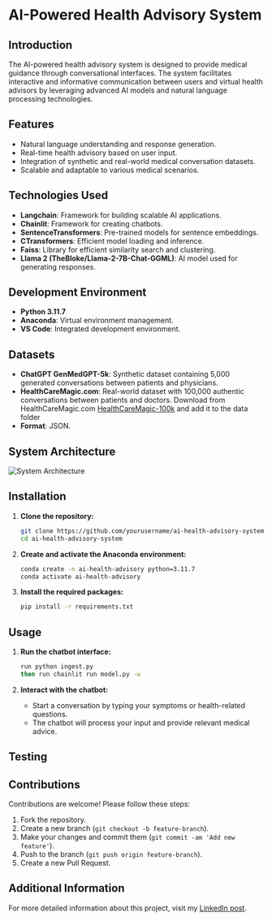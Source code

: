 # AI-Powered Health Advisory System

## Introduction

The AI-powered health advisory system is designed to provide medical guidance through conversational interfaces. The system facilitates interactive and informative communication between users and virtual health advisors by leveraging advanced AI models and natural language processing technologies.

## Features

- Natural language understanding and response generation.
- Real-time health advisory based on user input.
- Integration of synthetic and real-world medical conversation datasets.
- Scalable and adaptable to various medical scenarios.

## Technologies Used

- **Langchain**: Framework for building scalable AI applications.
- **Chainlit**: Framework for creating chatbots.
- **SentenceTransformers**: Pre-trained models for sentence embeddings.
- **CTransformers**: Efficient model loading and inference.
- **Faiss**: Library for efficient similarity search and clustering.
- **Llama 2 (TheBloke/Llama-2-7B-Chat-GGML)**: AI model used for generating responses.

## Development Environment

- **Python 3.11.7**
- **Anaconda**: Virtual environment management.
- **VS Code**: Integrated development environment.

## Datasets

- **ChatGPT GenMedGPT-5k**: Synthetic dataset containing 5,000 generated conversations between patients and physicians.
- **HealthCareMagic.com**: Real-world dataset with 100,000 authentic conversations between patients and doctors. Download from HealthCareMagic.com [HealthCareMagic-100k](https://drive.google.com/file/d/1lyfqIwlLSClhgrCutWuEe_IACNq6XNUt/view?usp=sharing) and add it to the data folder
- **Format**: JSON.

## System Architecture

![System Architecture](link_to_system_architecture_diagram)

## Installation

1. **Clone the repository:**
   ```bash
   git clone https://github.com/yourusername/ai-health-advisory-system.git
   cd ai-health-advisory-system
   ```

2. **Create and activate the Anaconda environment:**
   ```bash
   conda create -n ai-health-advisory python=3.11.7
   conda activate ai-health-advisory
   ```

3. **Install the required packages:**
   ```bash
   pip install -r requirements.txt
   ```

## Usage

1. **Run the chatbot interface:**
   ```bash
   run python ingest.py
   then run chainlit run model.py -w
   ```

2. **Interact with the chatbot:**
   - Start a conversation by typing your symptoms or health-related questions.
   - The chatbot will process your input and provide relevant medical advice.

## Testing


## Contributions

Contributions are welcome! Please follow these steps:

1. Fork the repository.
2. Create a new branch (`git checkout -b feature-branch`).
3. Make your changes and commit them (`git commit -am 'Add new feature'`).
4. Push to the branch (`git push origin feature-branch`).
5. Create a new Pull Request.


## Additional Information

For more detailed information about this project, visit my [LinkedIn post](https://www.linkedin.com/posts/chinez-dev_healthtech-ai-healthcare-activity-7191732822397620226-wPkn?utm_source=share&utm_medium=member_desktop).

